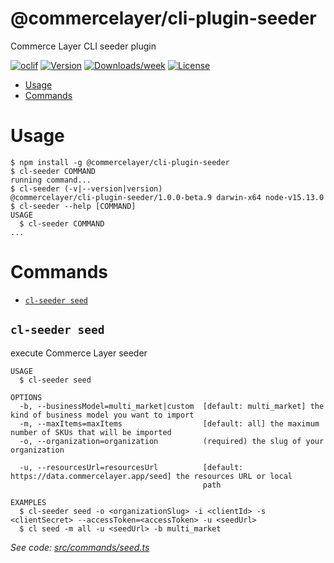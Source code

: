 @commercelayer/cli-plugin-seeder
================================

Commerce Layer CLI seeder plugin

[![oclif](https://img.shields.io/badge/cli-oclif-brightgreen.svg)](https://oclif.io)
[![Version](https://img.shields.io/npm/v/@commercelayer/cli-plugin-seeder.svg)](https://npmjs.org/package/@commercelayer/cli-plugin-seeder)
[![Downloads/week](https://img.shields.io/npm/dw/@commercelayer/cli-plugin-seeder.svg)](https://npmjs.org/package/@commercelayer/cli-plugin-seeder)
[![License](https://img.shields.io/npm/l/@commercelayer/cli-plugin-seeder.svg)](https://github.com/commercelayer/cli-plugin-seeder/blob/master/package.json)

<!-- toc -->
* [Usage](#usage)
* [Commands](#commands)
<!-- tocstop -->
# Usage
<!-- usage -->
```sh-session
$ npm install -g @commercelayer/cli-plugin-seeder
$ cl-seeder COMMAND
running command...
$ cl-seeder (-v|--version|version)
@commercelayer/cli-plugin-seeder/1.0.0-beta.9 darwin-x64 node-v15.13.0
$ cl-seeder --help [COMMAND]
USAGE
  $ cl-seeder COMMAND
...
```
<!-- usagestop -->
# Commands
<!-- commands -->
* [`cl-seeder seed`](#cl-seeder-seed)

## `cl-seeder seed`

execute Commerce Layer seeder

```
USAGE
  $ cl-seeder seed

OPTIONS
  -b, --businessModel=multi_market|custom  [default: multi_market] the kind of business model you want to import
  -m, --maxItems=maxItems                  [default: all] the maximum number of SKUs that will be imported
  -o, --organization=organization          (required) the slug of your organization

  -u, --resourcesUrl=resourcesUrl          [default: https://data.commercelayer.app/seed] the resources URL or local
                                           path

EXAMPLES
  $ cl-seeder seed -o <organizationSlug> -i <clientId> -s <clientSecret> --accessToken=<accessToken> -u <seedUrl>
  $ cl seed -m all -u <seedUrl> -b multi_market
```

_See code: [src/commands/seed.ts](https://github.com/commercelayer/commercelayer-cli-plugin-seeder/blob/v1.0.0-beta.9/src/commands/seed.ts)_
<!-- commandsstop -->

